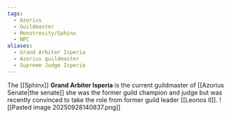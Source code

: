 ```yaml
---
tags:
  - Azorius
  - Guildmaster
  - Monstrosity/Sphinx
  - NPC
aliases:
  - Grand Arbiter Isperia
  - Azorius guildmaster
  - Supreme Judge Isperia
---
```

The [[Sphinx]] **Grand Arbiter Isperia** is the current guildmaster of [[Azorius Senate|the senate]] she was the former guild champion and judge but was recently convinced to take the role from former guild leader [[Leonos II]].
![[Pasted image 20250928140837.png]]